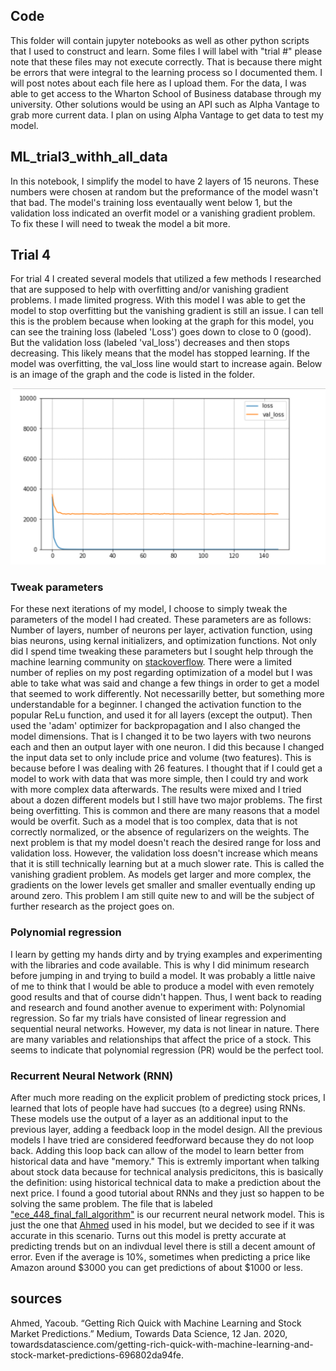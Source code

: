 ## Code

This folder will contain jupyter notebooks as well as other python scripts that I used to construct and learn. Some files I will label with 
"trial #" please note that these files may not execute correctly. That is because there might be errors that were integral to the learning process so I documented them. I will post notes about each file here as I upload them. For the data, I was able to get access to the Wharton School of Business database through my university. Other solutions would be using an API such as Alpha Vantage to grab more current data. I plan on using Alpha Vantage to get data to test my model. 


## ML_trial3_withh_all_data

In this notebook, I simplify the model to have 2 layers of 15 neurons. These numbers were chosen at random but the preformance of the model wasn't that bad. 
The model's training loss eventaually went below 1, but the validation loss indicated an overfit model or a vanishing gradient problem. To fix these I will need to tweak the model a bit more. 


## Trial 4

For trial 4 I created several models that utilized a few methods I researched that are supposed to help with overfitting and/or vanishing gradient problems. I made limited progress. With this model I was able to get the model to stop overfitting but the vanishing gradient is still an issue. I can tell this is the problem because when looking at the graph for this model, you can see the training loss (labeled 'Loss') goes down to close to 0 (good). But the validation loss (labeled 'val_loss') decreases and then stops decreasing. This likely means that the model has stopped learning. If the model was overfitting, the val_loss line would start to increase again.  Below is an image of the graph and the code is listed in the folder.

![Trial4 image]( /picture/trial4_graph.PNG)


### Tweak parameters

For these next iterations of my model, I choose to simply tweak the parameters of the model I had created. These parameters are as follows: Number of layers, number of neurons per layer, activation function, using bias neurons, using kernal initializers, and optimization functions. Not only did I spend time tweaking these parameters but I sought help through the machine learning community on [stackoverflow](http://stackoverflow.com). There were a limited number of replies on my post regarding optimization of a model but I was able to take what was said and change a few things in order to get a model that seemed to work differently. Not necessarilly better, but something more understandable for a beginner. I changed the activation function to the popular ReLu function, and used it for all layers (except the output). Then used the 'adam' optimizer for backpropagation and I also changed the model dimensions. That is I changed it to be two layers with two neurons each and then an output layer with one neuron. I did this because I changed the input data set to only include price and volume (two features). This is because before I was dealing with 26 features. I thought that if I could get a model to work with data that was more simple, then I could try and work with more complex data afterwards. 
The results were mixed and I tried about a dozen different models but I still have two major problems. The first being overfitting. This is common and there are many reasons that a model would be overfit. Such as a model that is too complex, data that is not correctly normalized, or the absence of regularizers on the weights. The next problem is that my model doesn't reach the desired range for loss and validation loss. However, the validation loss doesn't increase which means that it is still technically learning but at a much slower rate. This is called the vanishing gradient problem. As models get larger and more complex, the gradients on the lower levels get smaller and smaller eventually ending up around zero. This problem I am still quite new to and will be the subject of further research as the project goes on.

### Polynomial regression

I learn by getting my hands dirty and by trying examples and experimenting with the libraries and code available. This is why I did minimum research before jumping in and trying to build a model. It was probably a little naive of me to think that I would be able to produce a model with even remotely good results and that of course didn't happen. Thus, I went back to reading and research and found another avenue to experiment with: Polynomial regression. So far my trials have consisted of linear regression and sequential neural networks. However, my data is not linear in nature. There are many variables and relationships that affect the price of a stock. This seems to indicate that polynomial regression (PR) would be the perfect tool.

### Recurrent Neural Network (RNN)

After much more reading on the explicit problem of predicting stock prices, I learned that lots of people have had succues (to a degree) using RNNs. These models use the output of a layer as an additional input to the previous layer, adding a feedback loop in the model design. All the previous models I have tried are considered feedforward because they do not loop back. Adding this loop back can allow of the model to learn better from historical data and have "memory." This is extremly important when talking about stock data because for technical analysis predicitons, this is basically the definition: using historical technical data to make a prediction about the next price. I found a good tutorial about RNNs and they just so happen to be solving the same problem. The file that is labeled ["ece_448_final_fall_algorithm"](/code/ece_448_final_fall_algorithm.ipynb) is our recurrent neural network model. This is just the one that [Ahmed](towardsdatascience.com/getting-rich-quick-with-machine-learning-and-stock-market-predictions-696802da94fe) used in his model, but we decided to see if it was accurate in this scenario. Turns out this model is pretty accurate at predicting trends but on an indivdual level there is still a decent amount of error. Even if the average is 10%, sometimes when predicting a price like Amazon around $3000 you can get predictions of about $1000 or less. 

## sources
Ahmed, Yacoub. “Getting Rich Quick with Machine Learning and Stock Market Predictions.” Medium, Towards Data Science, 12 Jan. 2020, towardsdatascience.com/getting-rich-quick-with-machine-learning-and-stock-market-predictions-696802da94fe. 

